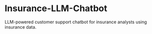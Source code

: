 # Insurance-LLM-Chatbot
LLM-powered customer support chatbot for insurance analysts using insurance data.
